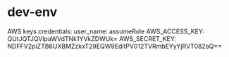 # dev-env
AWS keys
credentials:
    user_name: assumeRole
    AWS_ACCESS_KEY: QUtJQTJQVlpaWVdTNk1YVkZDWUk=
    AWS_SECRET_KEY: NDFFV2piZTB6UXBMZzkxT29EQW9EditPV012TVRmbEYyYjRVT082aQ==